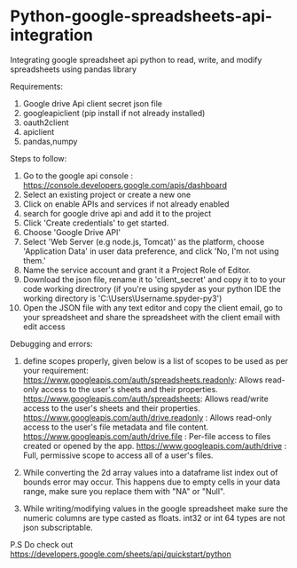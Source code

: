 # Python-google-spreadsheets-api-integration
Integrating google spreadsheet api python to read, write, and modify spreadsheets using pandas library

Requirements:
1. Google drive Api client secret json file
2. googleapiclient (pip install if not already installed)
3. oauth2client
4. apiclient
5. pandas,numpy

Steps to follow:
1. Go to the google api console : https://console.developers.google.com/apis/dashboard
2. Select an existing project or create a new one
3. Click on enable APIs and services if not already enabled
4. search for google drive api and add it to the project
5. Click 'Create credentials' to get started.
6. Choose 'Google Drive API'
7. Select 'Web Server (e.g node.js, Tomcat)' as the platform, choose 'Application Data' in user data preference, and click 'No, I'm not using them.'
8. Name the service account and grant it a Project Role of Editor.
9. Download the json file, rename it to 'client_secret' and copy it to to your code working directrory
   (if you're using spyder as your python IDE the working directory is 'C:\Users\Username\.spyder-py3')
10. Open the JSON file with any text editor and copy the client email, go to your spreadsheet and share the spreadsheet with the client email with edit access


Debugging and errors:
1. define scopes properly, given below is a list of scopes to be used as per your requirement:
  https://www.googleapis.com/auth/spreadsheets.readonly:	Allows read-only access to the user's sheets and their properties.
  https://www.googleapis.com/auth/spreadsheets:	Allows read/write access to the user's sheets and their properties.
  https://www.googleapis.com/auth/drive.readonly :	Allows read-only access to the user's file metadata and file content.
  https://www.googleapis.com/auth/drive.file :	Per-file access to files created or opened by the app.
  https://www.googleapis.com/auth/drive :	Full, permissive scope to access all of a user's files.
  
2. While converting the 2d array values into a dataframe list index out of bounds error may occur. This happens due to empty cells in your data range, make sure you replace them with "NA" or "Null".

3. While writing/modifying values in the google spreadsheet make sure the numeric columns are type casted as floats. int32 or int 64 types are not json subscriptable.

P.S Do check out https://developers.google.com/sheets/api/quickstart/python 



